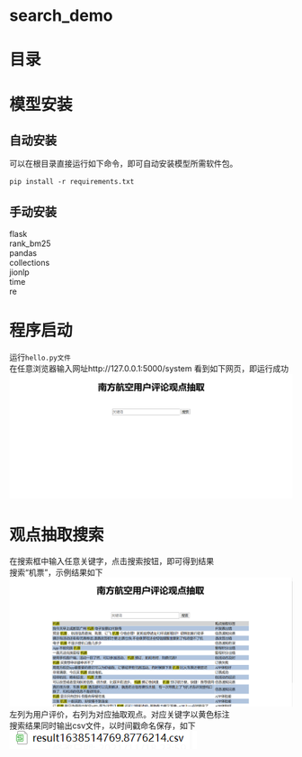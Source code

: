 # search_demo
# 目录
# 模型安装
## 自动安装
可以在根目录直接运行如下命令，即可自动安装模型所需软件包。
```
pip install -r requirements.txt
```
## 手动安装
flask  
rank_bm25  
pandas  
collections  
jionlp  
time   
re  
# 程序启动
运行`hello.py文件`  
在任意浏览器输入网址http://127.0.0.1:5000/system 看到如下网页，即运行成功  
![网页图片错误](screenshot.png)
# 观点抽取搜索
在搜索框中输入任意关键字，点击搜索按钮，即可得到结果  
搜索“机票”，示例结果如下  
![示例图片错误](sample.png)
左列为用户评价，右列为对应抽取观点。对应关键字以黄色标注  
搜索结果同时输出csv文件，以时间戳命名保存，如下  
![csv图片错误](csv.png)
